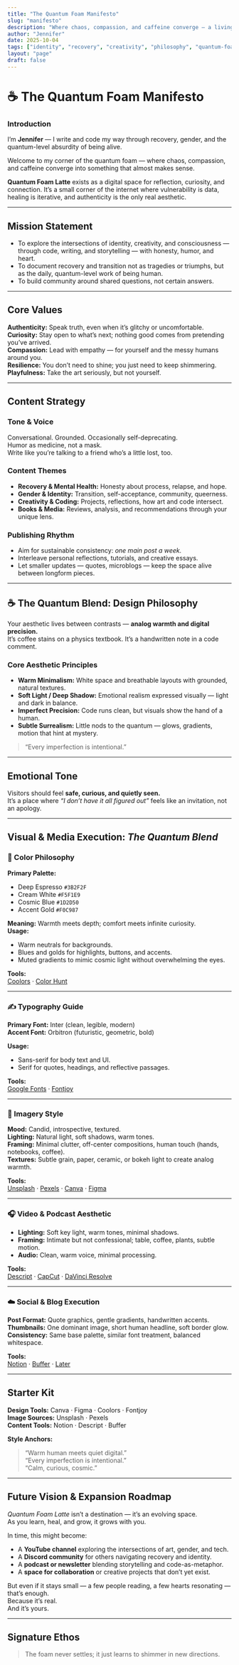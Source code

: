 ```yaml
---
title: "The Quantum Foam Manifesto"
slug: "manifesto"
description: "Where chaos, compassion, and caffeine converge — a living statement of identity, creativity, and consciousness."
author: "Jennifer"
date: 2025-10-04
tags: ["identity", "recovery", "creativity", "philosophy", "quantum-foam-latte"]
layout: "page"
draft: false
---
```


# ☕ The Quantum Foam Manifesto

### Introduction

I’m **Jennifer** — I write and code my way through recovery, gender, and the quantum-level absurdity of being alive.  

Welcome to my corner of the quantum foam — where chaos, compassion, and caffeine converge into something that almost makes sense.  

**Quantum Foam Latte** exists as a digital space for reflection, curiosity, and connection. It’s a small corner of the internet where vulnerability is data, healing is iterative, and authenticity is the only real aesthetic.

---

## Mission Statement

- To explore the intersections of identity, creativity, and consciousness — through code, writing, and storytelling — with honesty, humor, and heart.  
- To document recovery and transition not as tragedies or triumphs, but as the daily, quantum-level work of being human.  
- To build community around shared questions, not certain answers.

---

## Core Values

**Authenticity:** Speak truth, even when it’s glitchy or uncomfortable.  
**Curiosity:** Stay open to what’s next; nothing good comes from pretending you’ve arrived.  
**Compassion:** Lead with empathy — for yourself and the messy humans around you.  
**Resilience:** You don’t need to shine; you just need to keep shimmering.  
**Playfulness:** Take the art seriously, but not yourself.

---

## Content Strategy

### Tone & Voice
Conversational. Grounded. Occasionally self-deprecating.  
Humor as medicine, not a mask.  
Write like you’re talking to a friend who’s a little lost, too.

### Content Themes
- **Recovery & Mental Health:** Honesty about process, relapse, and hope.  
- **Gender & Identity:** Transition, self-acceptance, community, queerness.  
- **Creativity & Coding:** Projects, reflections, how art and code intersect.  
- **Books & Media:** Reviews, analysis, and recommendations through your unique lens.

### Publishing Rhythm
- Aim for sustainable consistency: *one main post a week.*  
- Interleave personal reflections, tutorials, and creative essays.  
- Let smaller updates — quotes, microblogs — keep the space alive between longform pieces.

---

## ☕ The Quantum Blend: Design Philosophy

Your aesthetic lives between contrasts — **analog warmth and digital precision.**  
It’s coffee stains on a physics textbook. It’s a handwritten note in a code comment.

### Core Aesthetic Principles

- **Warm Minimalism:** White space and breathable layouts with grounded, natural textures.  
- **Soft Light / Deep Shadow:** Emotional realism expressed visually — light and dark in balance.  
- **Imperfect Precision:** Code runs clean, but visuals show the hand of a human.  
- **Subtle Surrealism:** Little nods to the quantum — glows, gradients, motion that hint at mystery.

> “Every imperfection is intentional.”

---

## Emotional Tone

Visitors should feel **safe, curious, and quietly seen.**  
It’s a place where *“I don’t have it all figured out”* feels like an invitation, not an apology.

---

## Visual & Media Execution: *The Quantum Blend*

### 🎨 Color Philosophy

**Primary Palette:**  
- Deep Espresso `#3B2F2F`  
- Cream White `#F5F1E9`  
- Cosmic Blue `#1D2D50`  
- Accent Gold `#F0C987`

**Meaning:** Warmth meets depth; comfort meets infinite curiosity.  
**Usage:**  
- Warm neutrals for backgrounds.  
- Blues and golds for highlights, buttons, and accents.  
- Muted gradients to mimic cosmic light without overwhelming the eyes.  

**Tools:**  
[Coolors](https://coolors.co) · [Color Hunt](https://colorhunt.co)

---

### ✍️ Typography Guide

**Primary Font:** Inter (clean, legible, modern)  
**Accent Font:** Orbitron (futuristic, geometric, bold)

**Usage:**  
- Sans-serif for body text and UI.  
- Serif for quotes, headings, and reflective passages.  

**Tools:**  
[Google Fonts](https://fonts.google.com) · [Fontjoy](https://fontjoy.com)

---

### 📸 Imagery Style

**Mood:** Candid, introspective, textured.  
**Lighting:** Natural light, soft shadows, warm tones.  
**Framing:** Minimal clutter, off-center compositions, human touch (hands, notebooks, coffee).  
**Textures:** Subtle grain, paper, ceramic, or bokeh light to create analog warmth.  

**Tools:**  
[Unsplash](https://unsplash.com) · [Pexels](https://pexels.com) · [Canva](https://canva.com) · [Figma](https://figma.com)

---

### 🎧 Video & Podcast Aesthetic

- **Lighting:** Soft key light, warm tones, minimal shadows.  
- **Framing:** Intimate but not confessional; table, coffee, plants, subtle motion.  
- **Audio:** Clean, warm voice, minimal processing.  

**Tools:**  
[Descript](https://descript.com) · [CapCut](https://www.capcut.com) · [DaVinci Resolve](https://www.blackmagicdesign.com/products/davinciresolve)

---

### ☁️ Social & Blog Execution

**Post Format:** Quote graphics, gentle gradients, handwritten accents.  
**Thumbnails:** One dominant image, short human headline, soft border glow.  
**Consistency:** Same base palette, similar font treatment, balanced whitespace.  

**Tools:**  
[Notion](https://notion.so) · [Buffer](https://buffer.com) · [Later](https://later.com)

---

## Starter Kit

**Design Tools:** Canva · Figma · Coolors · Fontjoy  
**Image Sources:** Unsplash · Pexels  
**Content Tools:** Notion · Descript · Buffer  

**Style Anchors:**  
> “Warm human meets quiet digital.”  
> “Every imperfection is intentional.”  
> “Calm, curious, cosmic.”

---

## Future Vision & Expansion Roadmap

*Quantum Foam Latte* isn’t a destination — it’s an evolving space.  
As you learn, heal, and grow, it grows with you.  

In time, this might become:
- A **YouTube channel** exploring the intersections of art, gender, and tech.  
- A **Discord community** for others navigating recovery and identity.  
- A **podcast or newsletter** blending storytelling and code-as-metaphor.  
- A **space for collaboration** or creative projects that don’t yet exist.

But even if it stays small — a few people reading, a few hearts resonating — that’s enough.  
Because it’s real.  
And it’s yours.

---

## Signature Ethos

> The foam never settles; it just learns to shimmer in new directions.
